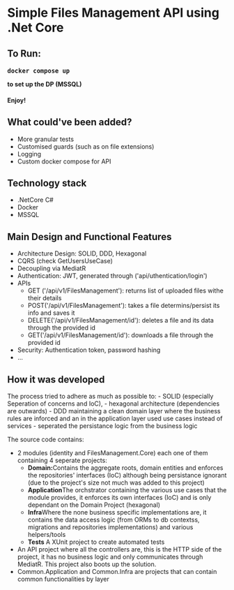 <h1>Simple Files Management API using .Net Core</h1>

<h2>To Run:</h2>
<h4>
  <pre>docker compose up</pre>
  to set up the DP (MSSQL)
</h4>
<h4>Enjoy!</h4>

<h2>What could've been added?</h2>
<ul>
  <li>More granular tests</li>
  <li>Customised guards (such as on file extensions)</li>
  <li>Logging</li>
  <li>Custom docker compose for API</li>
</ul>

<h2>Technology stack</h2>
<ul>
  <li>.NetCore C#</li>
  <li>Docker</li>
  <li>MSSQL</li>
</ul>

<h2>Main Design and Functional Features</h2>
<ul>
  <li>Architecture Design: SOLID, DDD, Hexagonal</li>
  <li>CQRS (check GetUsersUseCase)</li>
  <li>Decoupling via MediatR</li>
  <li>Authentication: JWT, generated through ('api/uthentication/login')</li>
  <li>
    APIs
    <ul>
      <li>
        GET ('/api/v1/FilesManagement'): returns list of uploaded files withe
        their details
      </li>
      <li>
        POST('/api/v1/FilesManagement'): takes a file determins/persist its info
        and saves it
      </li>
      <li>
        DELETE('/api/v1/FilesManagement/id'): deletes a file and its data
        through the provided id
      </li>
      <li>
        GET('/api/v1/FilesManagement/id'): downloads a file through the provided
        id
      </li>
    </ul>
  </li>
  <li>Security: Authentication token, password hashing</li>
  <li>...</li>
</ul>

<h2>How it was developed</h2>
<p>
  The process tried to adhere as much as possible to: - SOLID (especially
  Seperation of concerns and IoC), - hexagonal architecture (dependencies are
  outwards) - DDD maintaining a clean domain layer where the business rules are
  inforced and an in the application layer used use cases instead of services -
  seperated the persistance logic from the business logic
</p>
The source code contains:
<ul>
  <li>
    2 modules (identity and FilesManagement.Core) each one of them containing 4
    seperate projects:
    <ul>
      <li>
        <b>Domain:</b>Contains the aggregate roots, domain entities and enforces
        the repositories' interfaces (IoC) although being persistance ignorant
        (due to the project's size not much was added to this project)
      </li>
      <li>
        <b>Application</b>The orchstrator containing the various use cases that
        the module provides, it enforces its own interfaces (IoC) and is only
        dependant on the Domain Project (hexagonal)
      </li>
      <li>
        <b>Infra</b>Where the none business specific implementations are, it
        contains the data access logic (from ORMs to db contextss, migrations
        and repositories implementations) and various helpers/tools
      </li>
      <li><b>Tests</b> A XUnit project to create automated tests</li>
    </ul>
  </li>
  <li>
    An API project where all the controllers are, this is the HTTP side of the
    project, it has no business logic and only communicates through MediatR.
    This project also boots up the solution.
  </li>
  <li>
    Common.Application and Common.Infra are projects that can contain common
    functionalities by layer
  </li>
</ul>
